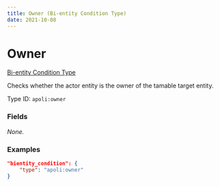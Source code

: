 ```yaml
---
title: Owner (Bi-entity Condition Type)
date: 2021-10-08
---
```


# Owner

[Bi-entity Condition Type](../bientity_condition_types.md)

Checks whether the actor entity is the owner of the tamable target entity.

Type ID: `apoli:owner`

### Fields

_None._

### Examples

```json
"bientity_condition": {
    "type": "apoli:owner"
}
```
